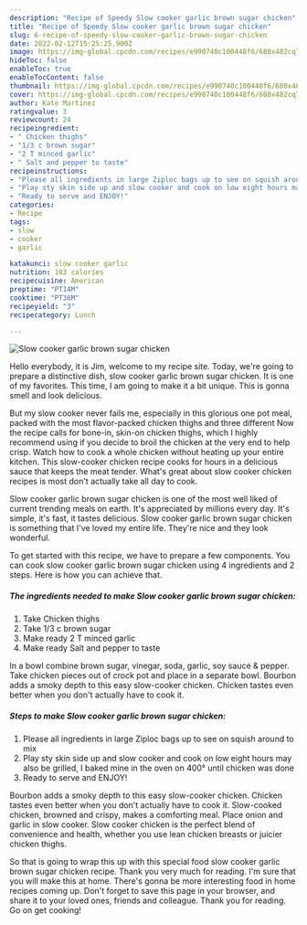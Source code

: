 ```yaml
---
description: "Recipe of Speedy Slow cooker garlic brown sugar chicken"
title: "Recipe of Speedy Slow cooker garlic brown sugar chicken"
slug: 6-recipe-of-speedy-slow-cooker-garlic-brown-sugar-chicken
date: 2022-02-12T15:25:25.900Z
image: https://img-global.cpcdn.com/recipes/e990740c100448f6/680x482cq70/slow-cooker-garlic-brown-sugar-chicken-recipe-main-photo.jpg
hideToc: false
enableToc: true
enableTocContent: false
thumbnail: https://img-global.cpcdn.com/recipes/e990740c100448f6/680x482cq70/slow-cooker-garlic-brown-sugar-chicken-recipe-main-photo.jpg
cover: https://img-global.cpcdn.com/recipes/e990740c100448f6/680x482cq70/slow-cooker-garlic-brown-sugar-chicken-recipe-main-photo.jpg
author: Kate Martinez
ratingvalue: 3
reviewcount: 24
recipeingredient:
- " Chicken thighs"
- "1/3 c brown sugar"
- "2 T minced garlic"
- " Salt and pepper to taste"
recipeinstructions:
- "Please all ingredients in large Ziploc bags up to see on squish around to mix"
- "Play sty skin side up and slow cooker and cook on low eight hours may also be grilled, I baked mine in the oven on 400° until chicken was done"
- "Ready to serve and ENJOY!"
categories:
- Recipe
tags:
- slow
- cooker
- garlic

katakunci: slow cooker garlic 
nutrition: 103 calories
recipecuisine: American
preptime: "PT14M"
cooktime: "PT36M"
recipeyield: "3"
recipecategory: Lunch

---
```



![Slow cooker garlic brown sugar chicken](https://img-global.cpcdn.com/recipes/e990740c100448f6/680x482cq70/slow-cooker-garlic-brown-sugar-chicken-recipe-main-photo.jpg)

Hello everybody, it is Jim, welcome to my recipe site. Today, we're going to prepare a distinctive dish, slow cooker garlic brown sugar chicken. It is one of my favorites. This time, I am going to make it a bit unique. This is gonna smell and look delicious.

But my slow cooker never fails me, especially in this glorious one pot meal, packed with the most flavor-packed chicken thighs and three different Now the recipe calls for bone-in, skin-on chicken thighs, which I highly recommend using if you decide to broil the chicken at the very end to help crisp. Watch how to cook a whole chicken without heating up your entire kitchen. This slow-cooker chicken recipe cooks for hours in a delicious sauce that keeps the meat tender. What&#39;s great about slow cooker chicken recipes is most don&#39;t actually take all day to cook.

Slow cooker garlic brown sugar chicken is one of the most well liked of current trending meals on earth. It's appreciated by millions every day. It's simple, it's fast, it tastes delicious. Slow cooker garlic brown sugar chicken is something that I've loved my entire life. They're nice and they look wonderful.


To get started with this recipe, we have to prepare a few components. You can cook slow cooker garlic brown sugar chicken using 4 ingredients and 2 steps. Here is how you can achieve that.

<!--inarticleads1-->

##### The ingredients needed to make Slow cooker garlic brown sugar chicken:

1. Take  Chicken thighs
1. Take 1/3 c brown sugar
1. Make ready 2 T minced garlic
1. Make ready  Salt and pepper to taste


In a bowl combine brown sugar, vinegar, soda, garlic, soy sauce & pepper. Take chicken pieces out of crock pot and place in a separate bowl. Bourbon adds a smoky depth to this easy slow-cooker chicken. Chicken tastes even better when you don&#39;t actually have to cook it. 

<!--inarticleads2-->

##### Steps to make Slow cooker garlic brown sugar chicken:

1. Please all ingredients in large Ziploc bags up to see on squish around to mix
1. Play sty skin side up and slow cooker and cook on low eight hours may also be grilled, I baked mine in the oven on 400° until chicken was done
1. Ready to serve and ENJOY!

Bourbon adds a smoky depth to this easy slow-cooker chicken. Chicken tastes even better when you don&#39;t actually have to cook it. Slow-cooked chicken, browned and crispy, makes a comforting meal. Place onion and garlic in slow cooker. Slow cooker chicken is the perfect blend of convenience and health, whether you use lean chicken breasts or juicier chicken thighs. 

So that is going to wrap this up with this special food slow cooker garlic brown sugar chicken recipe. Thank you very much for reading. I'm sure that you will make this at home. There's gonna be more interesting food in home recipes coming up. Don't forget to save this page in your browser, and share it to your loved ones, friends and colleague. Thank you for reading. Go on get cooking!
